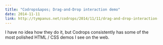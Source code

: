 ```yaml
---
title: "Codrops&apos; Drag-and-Drop interaction demo"
date: 2014-11-11
link: http://tympanus.net/codrops/2014/11/11/drag-and-drop-interaction-ideas/
---
```

 I have no idea how they do it, but Codrops consistently has some of the most polished HTML / CSS demos I see on the web.
